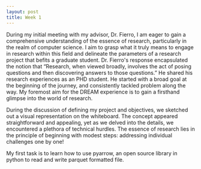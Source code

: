 ```yaml
---
layout: post
title: Week 1
---
```


During my initial meeting with my advisor, Dr. Fierro, I am eager to gain a comprehensive understanding of the essence of research, particularly in the realm of computer science. I aim to grasp what it truly means to engage in research within this field and delineate the parameters of a research project that befits a graduate student. Dr. Fierro's response encapsulated the notion that “Research, when viewed broadly, involves the act of posing questions and then discovering answers to those questions.” He shared his research experiences as an PHD student. He started with a broad goal at the beginning of the journey, and consistently tackled problem along the way. My foremost aim for the DREAM experience is to gain a firsthand glimpse into the world of research.

During the discussion of defining my project and objectives, we sketched out a visual representation on the whiteboard. The concept appeared straightforward and appealing, yet as we delved into the details, we encountered a plethora of technical hurdles. The essence of research lies in the principle of beginning with modest steps: addressing individual challenges one by one!

My first task is to learn how to use pyarrow, an open source library in python to read and write parquet formatted file. 
